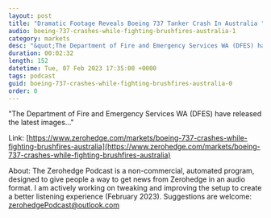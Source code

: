 ```yaml
---
layout: post
title: "Dramatic Footage Reveals Boeing 737 Tanker Crash In Australia "
audio: boeing-737-crashes-while-fighting-brushfires-australia-1
category: markets
desc: "&quot;The Department of Fire and Emergency Services WA (DFES) have released the latest images...&quot; "
duration: 00:02:32
length: 152
datetime: Tue, 07 Feb 2023 17:35:00 +0000
tags: podcast
guid: boeing-737-crashes-while-fighting-brushfires-australia-0
order: 0
---
```

&quot;The Department of Fire and Emergency Services WA (DFES) have released the latest images...&quot; 

Link: [https://www.zerohedge.com/markets/boeing-737-crashes-while-fighting-brushfires-australia](https://www.zerohedge.com/markets/boeing-737-crashes-while-fighting-brushfires-australia)

About: The Zerohedge Podcast is a non-commercial, automated program, designed to give people a way to get news from Zerohedge in an audio format.  I am actively working on tweaking and improving the setup to create a better listening experience (February 2023).  Suggestions are welcome: [zerohedgePodcast@outlook.com](mailto:zerohedgePodcast@outlook.com)
